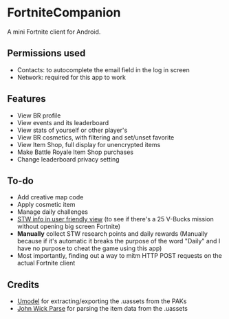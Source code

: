 # FortniteCompanion
A mini Fortnite client for Android.

## Permissions used
* Contacts: to autocomplete the email field in the log in screen
* Network: required for this app to work

## Features
* View BR profile
* View events and its leaderboard
* View stats of yourself or other player's
* View BR cosmetics, with filtering and set/unset favorite
* View Item Shop, full display for unencrypted items
* Make Battle Royale Item Shop purchases
* Change leaderboard privacy setting

## To-do
* Add creative map code
* Apply cosmetic item
* Manage daily challenges
* [STW info in user friendly view](https://www.stormshield.one/save-the-world) (to see if there's a 25 V-Bucks mission without opening big screen Fortnite)
* __Manually__ collect STW research points and daily rewards (Manually because if it's automatic it breaks the purpose of the word "Daily" and I have no purpose to cheat the game using this app)
* Most importantly, finding out a way to mitm HTTP POST requests on the actual Fortnite client

## Credits
* [Umodel](https://www.gildor.org/en/projects/umodel) for extracting/exporting the .uassets from the PAKs
* [John Wick Parse](https://github.com/SirWaddles/JohnWickParse) for parsing the item data from the .uassets
